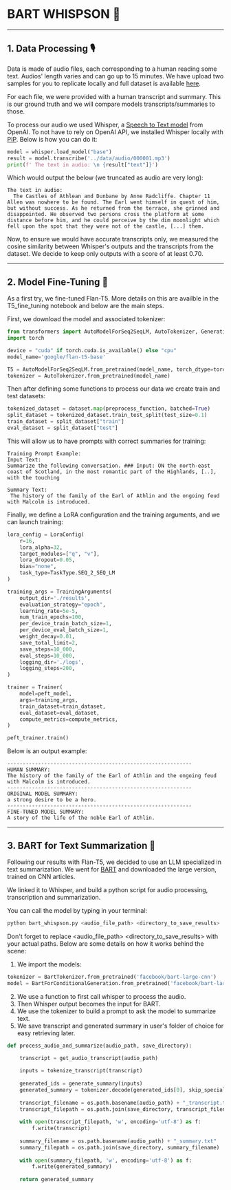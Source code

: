 # BART WHISPSON :robot:

---

## 1. Data Processing :studio_microphone:

Data is made of audio files, each corresponding to a human reading some text. Audios' length varies and can go up to 15 minutes. We have upload two samples for you to replicate locally and full dataset is available [here](https://www.kaggle.com/datasets/nfedorov/audio-summarization).

For each file, we were provided with a human transcript and summary. This is our ground truth and we will compare models transcripts/summaries to those.

To process our audio we used Whisper, a [Speech to Text model](https://platform.openai.com/docs/guides/speech-to-text) from OpenAI. To not have to rely on OpenAI API, we installed Whisper locally with [PIP](https://pypi.org/project/openai-whisper/).
Below is how you can do it:

```python
model = whisper.load_model("base")
result = model.transcribe('../data/audio/000001.mp3')
print(f' The text in audio: \n {result["text"]}')
```

Which would output the below (we truncated as audio are very long):
```
The text in audio: 
  The Castles of Athlean and Dunbane by Anne Radcliffe. Chapter 11 Allen was nowhere to be found. The Earl went himself in quest of him, but without success. As he returned from the terrace, she grinned and disappointed. He observed two persons cross the platform at some distance before him, and he could perceive by the dim moonlight which fell upon the spot that they were not of the castle, [...] them.
```

Now, to ensure we would have accurate transcripts only, we measured the cosine similarity between Whisper's outputs and the transcripts from the dataset. We decide to keep only outputs with a score of at least 0.70.

---

## 2. Model Fine-Tuning :telescope:

As a first try, we fine-tuned Flan-T5. More details on this are availble in the T5_fine_tuning notebook and below are the main steps.

First, we download the model and associated tokenizer:

```python
from transformers import AutoModelForSeq2SeqLM, AutoTokenizer, GenerationConfig, TrainingArguments, Trainer
import torch

device = "cuda" if torch.cuda.is_available() else "cpu"
model_name='google/flan-t5-base'

T5 = AutoModelForSeq2SeqLM.from_pretrained(model_name, torch_dtype=torch.bfloat16).to(device)
tokenizer = AutoTokenizer.from_pretrained(model_name)
```

Then after defining some functions to process our data we create train and test datasets:

```python
tokenized_dataset = dataset.map(preprocess_function, batched=True)
split_dataset = tokenized_dataset.train_test_split(test_size=0.1)
train_dataset = split_dataset["train"]
eval_dataset = split_dataset["test"]
```

This will allow us to have prompts with correct summaries for training:

```
Training Prompt Example:
Input Text:
Summarize the following conversation. ### Input: ON the north-east coast of Scotland, in the most romantic part of the Highlands, [..], with the touching

Summary Text:
 The history of the family of the Earl of Athlin and the ongoing feud with Malcolm is introduced. 
```

Finally, we define a LoRA configuration and the training arguments, and we can launch training:

```python
lora_config = LoraConfig(
    r=16,
    lora_alpha=32,
    target_modules=["q", "v"],
    lora_dropout=0.05,
    bias="none",
    task_type=TaskType.SEQ_2_SEQ_LM
)

training_args = TrainingArguments(
    output_dir='./results',
    evaluation_strategy="epoch",
    learning_rate=5e-5,
    num_train_epochs=100,
    per_device_train_batch_size=1,
    per_device_eval_batch_size=1,
    weight_decay=0.01,
    save_total_limit=2,
    save_steps=10_000,
    eval_steps=10_000,
    logging_dir='./logs',
    logging_steps=200,
)

trainer = Trainer(
    model=peft_model,
    args=training_args,
    train_dataset=train_dataset,
    eval_dataset=eval_dataset,
    compute_metrics=compute_metrics,
)

peft_trainer.train()
```

Below is  an output example:

```
------------------------------------------------------------
HUMAN SUMMARY:
The history of the family of the Earl of Athlin and the ongoing feud with Malcolm is introduced.      
------------------------------------------------------------
ORIGINAL MODEL SUMMARY:
a strong desire to be a hero.
------------------------------------------------------------
FINE-TUNED MODEL SUMMARY:
A story of the life of the noble Earl of Athlin.
```

---

## 3. BART for Text Summarization :satellite:

Following our results with Flan-T5, we decided to use an LLM specialized in text summarization. We went for [BART](https://huggingface.co/facebook/bart-large-cnn) and downloaded the large version, trained on CNN articles.

We linked it to Whisper, and build a python script for audio processing, transcription and summarization. 

You can call the model by typing in your terminal:

```bash
python bart_whispson.py <audio_file_path> <directory_to_save_results>
```
Don't forget to replace  <audio_file_path> <directory_to_save_results> with your actual paths.
Below are some details on how it works behind the scene:

1. We import the models:

```python
tokenizer = BartTokenizer.from_pretrained('facebook/bart-large-cnn')
model = BartForConditionalGeneration.from_pretrained('facebook/bart-large-cnn')
```

2. We use a function to first call whisper to process the audio.
3. Then Whisper output becomes the input for BART.
4. We use the tokenizer to build a prompt to ask the model to summarize text.
5. We save transcript and generated summary in user's folder of choice for easy retrieving later. 

```python
def process_audio_and_summarize(audio_path, save_directory):

    transcript = get_audio_transcript(audio_path)
    
    inputs = tokenize_transcript(transcript)
    
    generated_ids = generate_summary(inputs)
    generated_summary = tokenizer.decode(generated_ids[0], skip_special_tokens=True)
    
    transcript_filename = os.path.basename(audio_path) + "_transcript.txt"
    transcript_filepath = os.path.join(save_directory, transcript_filename)
    
    with open(transcript_filepath, 'w', encoding='utf-8') as f:
        f.write(transcript)
    
    summary_filename = os.path.basename(audio_path) + "_summary.txt"
    summary_filepath = os.path.join(save_directory, summary_filename)
    
    with open(summary_filepath, 'w', encoding='utf-8') as f:
        f.write(generated_summary)
    
    return generated_summary
```
